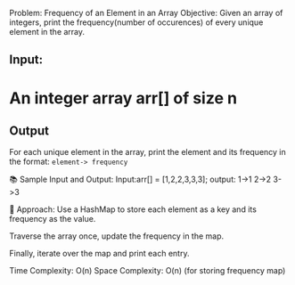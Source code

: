 Problem: Frequency of an Element in an Array
Objective:
Given an array of integers, print the frequency(number of occurences) of every unique element in the array.
## Input:
# An integer array arr[] of size n

## Output
For each unique element in the array, print the element and its frequency in the format:
`element-> frequency`

📚 Sample Input and Output:
Input:arr[] = [1,2,2,3,3,3];
output: 
1->1
2->2
3->3

🚀 Approach:
Use a HashMap to store each element as a key and its frequency as the value.

Traverse the array once, update the frequency in the map.

Finally, iterate over the map and print each entry.

Time Complexity: O(n)
Space Complexity: O(n) (for storing frequency map)

